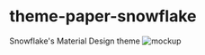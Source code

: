 # theme-paper-snowflake
Snowflake's Material Design theme
![mockup](http://i.imgur.com/dUbZSk1.png)
